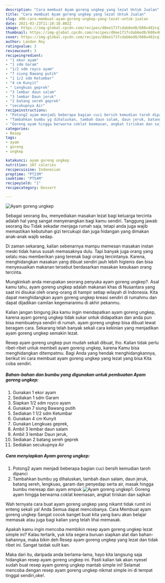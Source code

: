 ```yaml
---
description: "Cara membuat Ayam goreng ungkep yang lezat Untuk Jualan"
title: "Cara membuat Ayam goreng ungkep yang lezat Untuk Jualan"
slug: 496-cara-membuat-ayam-goreng-ungkep-yang-lezat-untuk-jualan
date: 2021-03-23T11:10:10.802Z
image: https://img-global.cpcdn.com/recipes/d8ee171fcdab6ed8/680x482cq70/ayam-goreng-ungkep-foto-resep-utama.jpg
thumbnail: https://img-global.cpcdn.com/recipes/d8ee171fcdab6ed8/680x482cq70/ayam-goreng-ungkep-foto-resep-utama.jpg
cover: https://img-global.cpcdn.com/recipes/d8ee171fcdab6ed8/680x482cq70/ayam-goreng-ungkep-foto-resep-utama.jpg
author: Landon Roy
ratingvalue: 3
reviewcount: 3
recipeingredient:
- "1 ekor ayam"
- "1 sdm Garam"
- "1/2 sdm royco ayam"
- "7 siung Bawang putih"
- "1 1/2 sdm Ketumbar"
- "4 cm Kunyit"
- " Lengkuas geprek"
- "3 lembar daun salam"
- "3 lembar Daun jeruk"
- "2 batang sereh geprek"
- "secukupnya Air"
recipeinstructions:
- "Potong2 ayam menjadi beberapa bagian cuci bersih kemudian taroh dipanci"
- "Tambahkan bumbu yg dihaluskan, tambah daun salam, daun jeruk, batang sereh, lengkuas, garam dan penyedap serta air, masak hingga bumbu meresap dan ayam empuk"
- "Goreng ayam hingga berwarna coklat keemasan, angkat tiriskan dan sajikan"
categories:
- Resep
tags:
- ayam
- goreng
- ungkep

katakunci: ayam goreng ungkep 
nutrition: 107 calories
recipecuisine: Indonesian
preptime: "PT23M"
cooktime: "PT54M"
recipeyield: "1"
recipecategory: Dessert

---
```



![Ayam goreng ungkep](https://img-global.cpcdn.com/recipes/d8ee171fcdab6ed8/680x482cq70/ayam-goreng-ungkep-foto-resep-utama.jpg)

Sebagai seorang ibu, menyediakan masakan lezat bagi keluarga tercinta adalah hal yang sangat menyenangkan bagi kamu sendiri. Tanggung jawab seorang ibu Tidak sekadar menjaga rumah saja, tetapi anda juga wajib memastikan kebutuhan gizi tercukupi dan juga hidangan yang dimakan anak-anak wajib sedap.

Di zaman  sekarang, kalian sebenarnya mampu memesan masakan instan meski tidak harus susah memasaknya dulu. Tapi banyak juga orang yang selalu mau memberikan yang terenak bagi orang tercintanya. Karena, menghidangkan masakan yang dibuat sendiri jauh lebih higienis dan bisa menyesuaikan makanan tersebut berdasarkan masakan kesukaan orang tercinta. 



Mungkinkah anda merupakan seorang penyuka ayam goreng ungkep?. Asal kamu tahu, ayam goreng ungkep adalah makanan khas di Nusantara yang saat ini disukai oleh orang-orang di hampir setiap wilayah di Indonesia. Kita dapat menghidangkan ayam goreng ungkep kreasi sendiri di rumahmu dan dapat dijadikan camilan kegemaranmu di akhir pekanmu.

Kalian jangan bingung jika kamu ingin mendapatkan ayam goreng ungkep, karena ayam goreng ungkep tidak sukar untuk didapatkan dan anda pun bisa membuatnya sendiri di rumah. ayam goreng ungkep bisa dibuat lewat beragam cara. Sekarang telah banyak sekali cara kekinian yang menjadikan ayam goreng ungkep semakin lezat.

Resep ayam goreng ungkep pun mudah sekali dibuat, lho. Kalian tidak perlu ribet-ribet untuk membeli ayam goreng ungkep, karena Kamu bisa menghidangkan ditempatmu. Bagi Anda yang hendak menghidangkannya, berikut ini cara membuat ayam goreng ungkep yang lezat yang bisa Kita coba sendiri.

<!--inarticleads1-->

##### Bahan-bahan dan bumbu yang digunakan untuk pembuatan Ayam goreng ungkep:

1. Gunakan 1 ekor ayam
1. Sediakan 1 sdm Garam
1. Siapkan 1/2 sdm royco ayam
1. Gunakan 7 siung Bawang putih
1. Sediakan 1 1/2 sdm Ketumbar
1. Gunakan 4 cm Kunyit
1. Gunakan  Lengkuas geprek,
1. Ambil 3 lembar daun salam
1. Ambil 3 lembar Daun jeruk,
1. Sediakan 2 batang sereh geprek
1. Sediakan secukupnya Air




<!--inarticleads2-->

##### Cara menyiapkan Ayam goreng ungkep:

1. Potong2 ayam menjadi beberapa bagian cuci bersih kemudian taroh dipanci
1. Tambahkan bumbu yg dihaluskan, tambah daun salam, daun jeruk, batang sereh, lengkuas, garam dan penyedap serta air, masak hingga bumbu meresap dan ayam empuk
<img src="https://img-global.cpcdn.com/steps/5d604b58ab4f7105/160x128cq70/ayam-goreng-ungkep-langkah-memasak-2-foto.jpg" alt="Ayam goreng ungkep">1. Goreng ayam hingga berwarna coklat keemasan, angkat tiriskan dan sajikan




Wah ternyata cara buat ayam goreng ungkep yang nikamt tidak rumit ini enteng sekali ya! Anda Semua dapat mencobanya. Cara Membuat ayam goreng ungkep Sangat cocok banget buat kita yang baru akan belajar memasak atau juga bagi kalian yang telah lihai memasak.

Apakah kamu ingin mencoba membikin resep ayam goreng ungkep lezat simple ini? Kalau tertarik, yuk kita segera buruan siapkan alat dan bahan-bahannya, maka bikin deh Resep ayam goreng ungkep yang lezat dan tidak ribet ini. Sangat taidak sulit kan. 

Maka dari itu, daripada anda berlama-lama, hayo kita langsung saja hidangkan resep ayam goreng ungkep ini. Pasti kalian tak akan nyesel sudah buat resep ayam goreng ungkep mantab simple ini! Selamat mencoba dengan resep ayam goreng ungkep nikmat simple ini di tempat tinggal sendiri,oke!.

